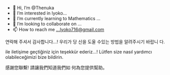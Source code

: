 - 👋 Hi, I’m @Thenuka
- 👀 I’m interested in  lyoko...
- 🌱 I’m currently learning to Mathematics ...
- 💞️ I’m looking to collaborate on ...
- 📫 How to reach me ...lyoko716@gmail.com

<!---
Thenuk1/Thenuka is a ✨ special ✨ repository because its `README.md` (this file) appears on your GitHub profile.
You can click the Preview link to take a look at your changes.
--->


연락해 주셔서 감사합니다...! 우리가 당 신을 도울 수있는 방법을 알려주시기 바랍니 다.

 ile iletişime geçtiğiniz için teşekkür ederiz...! Lütfen size nasıl yardımcı olabileceğimizi bize bildirin.

感謝您聯繫! 請讓我們知道我們如 何為您提供幫助。

